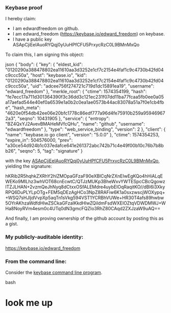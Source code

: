 ### Keybase proof

I hereby claim:

  * I am edwardfreedom on github.
  * I am edward_freedom (https://keybase.io/edward_freedom) on keybase.
  * I have a public key ASApCjiEeIAuoRYQqj0yUuHPfCFU5PrxycRzC0L9BMnMxQo

To claim this, I am signing this object:

json
{
  "body": {
    "key": {
      "eldest_kid": "0120290a388478802ea11610aa3d3252e1cf7c2154e4faf1c9c4730b42fd04c9ccc50a",
      "host": "keybase.io",
      "kid": "0120290a388478802ea11610aa3d3252e1cf7c2154e4faf1c9c4730b42fd04c9ccc50a",
      "uid": "adcee756f274721c719d1dc15891ea19",
      "username": "edward_freedom"
    },
    "merkle_root": {
      "ctime": 1574354199,
      "hash": "fe7ecc17a711d301364390f3c36dd3c121ec231f07dd11ba77fcaa5fb0ee0a05a17aefad544e40ef0a6539e1a0b2c0ea1ae0573b44ac83078a51a7f0e1cb4fbe",
      "hash_meta": "4620e0f54db42ee06e20bfc1778c86edf777a96d4fe75910b259a959469672a3",
      "seqno": 10431905
    },
    "service": {
      "entropy": "BZ4QxYJ2AvevBMAHeMVfcQHu",
      "name": "github",
      "username": "edwardfreedom"
    },
    "type": "web_service_binding",
    "version": 2
  },
  "client": {
    "name": "keybase.io go client",
    "version": "5.0.0"
  },
  "ctime": 1574354253,
  "expire_in": 504576000,
  "prev": "a30ce54d924b1c037edafce641e261372abc742b71c4e49f00b10c76b7b8bb26",
  "seqno": 5,
  "tag": "signature"
}


with the key [ASApCjiEeIAuoRYQqj0yUuHPfCFU5PrxycRzC0L9BMnMxQo](https://keybase.io/edward_freedom), yielding the signature:


hKRib2R5hqhkZXRhY2hlZMOpaGFzaF90eXBlCqNrZXnEIwEgKQo4hHiALqEWEKo9MlLhz3whVOT68cnEcwtC/QTJzMUKp3BheWxvYWTESpcCBcQgowzlTZJLHAN+2vzmQeJhNyq8dCtxxOSfALEMdre4uybEIOqRaqitKO//dBI6i3XkyRPQ6DuPLYLpOTg+FEM5qDEzAgHCo3NpZ8RAFiw6K1a0sxzwscjWOXypq++WSQ7sHJljdVvpXp5aqTn1sVkg594VST1YCRBhVUWe+HR30T4afs89hwbw5OYrAKhzaWdfdHlwZSCkaGFzaIKkdHlwZQildmFsdWXEIOZtqVDWDMWJ+WHa8NoyRVm4esm0c4UTq0dN3gmcFQZIo3RhZ80CAqd2ZXJzaW9uAQ==



And finally, I am proving ownership of the github account by posting this as a gist.

### My publicly-auditable identity:

https://keybase.io/edward_freedom

### From the command line:

Consider the [keybase command line program](https://keybase.io/download).

bash
# look me up
